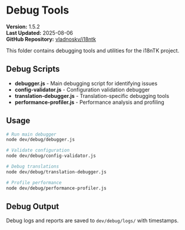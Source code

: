# Debug Tools

**Version:** 1.5.2  
**Last Updated:** 2025-08-06  
**GitHub Repository:** [vladnoskv/i18ntk](https://github.com/vladnoskv/i18ntk)

This folder contains debugging tools and utilities for the i18nTK project.

## Debug Scripts

- **debugger.js** - Main debugging script for identifying issues
- **config-validator.js** - Configuration validation debugger
- **translation-debugger.js** - Translation-specific debugging tools
- **performance-profiler.js** - Performance analysis and profiling

## Usage

```bash
# Run main debugger
node dev/debug/debugger.js

# Validate configuration
node dev/debug/config-validator.js

# Debug translations
node dev/debug/translation-debugger.js

# Profile performance
node dev/debug/performance-profiler.js
```

## Debug Output

Debug logs and reports are saved to `dev/debug/logs/` with timestamps.